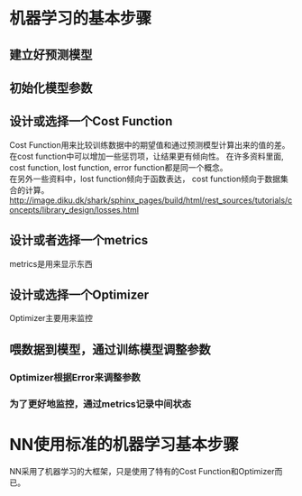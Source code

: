 # 机器学习的基本步骤
## 建立好预测模型
## 初始化模型参数
## 设计或选择一个Cost Function
Cost Function用来比较训练数据中的期望值和通过预测模型计算出来的值的差。在cost function中可以增加一些惩罚项，让结果更有倾向性。
在许多资料里面, cost function, lost function, error function都是同一个概念。  
在另外一些资料中，lost function倾向于函数表达， cost function倾向于数据集合的计算。
http://image.diku.dk/shark/sphinx_pages/build/html/rest_sources/tutorials/concepts/library_design/losses.html  


## 设计或者选择一个metrics
metrics是用来显示东西

## 设计或选择一个Optimizer
Optimizer主要用来监控

## 喂数据到模型，通过训练模型调整参数
### Optimizer根据Error来调整参数
### 为了更好地监控，通过metrics记录中间状态


# NN使用标准的机器学习基本步骤
NN采用了机器学习的大框架，只是使用了特有的Cost Function和Optimizer而已。
